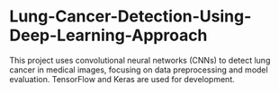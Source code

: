 # Lung-Cancer-Detection-Using-Deep-Learning-Approach
This project uses convolutional neural networks (CNNs) to detect lung cancer in medical images, focusing on data preprocessing and model evaluation. TensorFlow and Keras are used for development.

